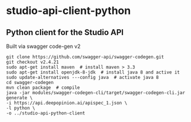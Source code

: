 # studio-api-client-python

## Python client for the Studio API

Built via swagger code-gen v2

    git clone https://github.com/swagger-api/swagger-codegen.git
    git checkout v2.4.21
    sudo apt-get install maven  # install maven > 3.3
    sudo apt-get install openjdk-8-jdk  # install java 8 and active it
    sudo update-alternatives ---config java  # activate java 8
    cd swagger-codegen
    mvn clean package  # compile
    java -jar modules/swagger-codegen-cli/target/swagger-codegen-cli.jar generate \
    -i https://api.deepopinion.ai/apispec_1.json \
    -l python \
    -o ../studio-api-python-client
